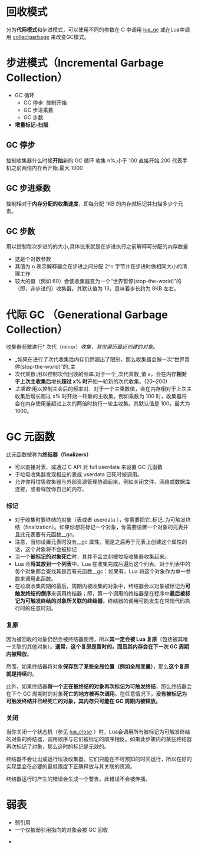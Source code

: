 # 回收模式
分为**代际模式**和步进模式，可以使用不同的参数在 C 中调用 [lua_gc](https://atom-l.github.io/lua5.4-manual-zh/4.6.html#lua_gc) 或在Lua中调用 [collectgarbage](https://atom-l.github.io/lua5.4-manual-zh/6.1.html#collectgarbage) 来改变GC模式。

# 步进模式（Incremental Garbage Collection）
- GC 循环
    - GC 停步: 控制开始
    - GC 步进乘数
    - GC 步数
- **增量标记-扫描**

## GC 停步
控制收集器什么时候**开始**新的 GC 循环
收集 n%,小于 100 直接开始,200 代表手机之前两倍内存再开始.最大 1000
## GC 步进乘数
控制相对于**内存分配的收集速度**，即每分配 1KB 的内存就标记并扫描多少个元素。

## GC 步数
用以控制每次步进的的大小,具体说来就是在步进执行之前解释可分配的内存数量
- 这是个对数参数
- 其值为 n 表示解释器会在步进之间分配 2^n 字节并在步进时做相同大小的清理工作
- 较大的值（例如 60）会使收集器变为一个“世界暂停(stop-the-world)”的（即，非步进的）收集器。其默认值为 13，意味着步长约为 8KB 左右。

# 代际 GC （Generational Garbage Collection）
收集器频繁进行* 次代（minor）_收集，其仅遍历最近创建的对象。_

- _如果在进行了次代收集后内存仍然超出了限制，那么收集器会做一次“世界暂停(stop-the-world)”的_主
- 次代乘数:用以控制次代回收的频率.对于一个_次代乘数_值 x，会在内存**相对于上次主收集后**增长**超过 x% 时**开始一轮新的次代收集。(20~200)
- _主乘数_:用以控制主会后的频率对．对于一个主乘数值，会在内存相对于上次主收集后增长超过 x% 时开始一轮新的主收集。例如乘数为 100 时，收集器将会在内存使用量超过上次的两倍时执行一轮主收集。其默认值是 100，最大为 1000。

# GC 元函数
此元函数被称为**终结器（finalizers）**

- 可以直接对表、或通过 C API 对 full userdata 来设置 GC 元函数
- 于垃圾收集器发现相应的表或 userdata 已死时被调用。
- 允许你将垃圾收集器与外部资源管理协调起来，例如关闭文件、网络或数据库连接，或者释放你自己的内存。

### 标记
- 对于收集时要终结的对象（表或者 userdata ），你需要把它_标记_为可触发终结（finalization）。如果你想将标记一个对象，你需要设置一个对象的元表并且此元表要有元函数__gc。
- 注意，当你设置元表时没有__gc 属性，而是之后再于元表上创建这个属性的话，这个对象将不会被标记
- 当一个**被标记的对象死亡**时，其并不会立刻被垃圾收集器收集起来。
- Lua 会**将其放到一个列表**中。Lua 在收集完成后遍历这个列表。对于列表中的每个对象都会查找其是否有元函数__gc：如果有，Lua 将这个对象作为单一参数来调用此函数。
- 在垃圾收集周期的最后，周期内被收集的对象中，终结器会以对象被标记为**可触发终结的倒序**来调用终结器；即，第一个调用的终结器是在程序中**最后被标记为可触发终结的对象所关联的终结器**。终结器的调用可能发生在常规代码执行时的任意时刻。

### 复原
因为被回收的对象仍然会被终结器使用，所以**其一定会被 Lua 复原**（包括被其唯一关联的其他对象）。**通常，这个复原是暂时的，而且其内存会在下一次 GC 周期内被释放**。

然而，如果终结器将对象**保存到了某些全局位置（例如全局变量）**，那么**这个复原就是持续**的。

此外，如果终结器**将一个正在被终结的对象再次标记为可触发终结**，那么终结器会在下个 GC 周期时的对象**死亡的地方被再次调用**。在任意情况下，**没有被标记为可触发终结并已经死亡的对象，其内存只可能在 GC 周期内被释放。**

### 关闭
当你关闭一个状态机（参见 [lua_close](https://atom-l.github.io/lua5.4-manual-zh/4.6.html#lua_close) ）时，Lua会调用所有被标记为可触发终结的对象的终结器，调用顺序与它们被标记的顺序相反。如果此步骤内的某些终结器再次标记了对象，那么这时的标记是无效的。

终结器不会让出或运行垃圾收集器。它们只能在不可预知的时间运行，所以在好的实现里会在必要的最低限度下正确释放与其关联的资源。

终结器运行时产生的错误会生成一个警告，此错误不会被传播。

# 弱表
- 弱引用
- 一个仅被弱引用指向的对象会被 GC 回收
*
